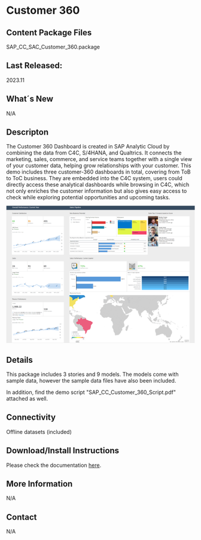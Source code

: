 # Customer 360

## Content Package Files
SAP_CC_SAC_Customer_360.package

## Last Released:
2023.11

## What´s New
N/A

## Descripton
The Customer 360 Dashboard is created in SAP Analytic Cloud by combining the data from C4C, S/4HANA, and Qualtrics. It connects the marketing, sales, commerce, and service teams together with a single view of your customer data, helping grow relationships with your customer. This demo includes three customer-360 dashboards in total, covering from ToB to ToC business. They are embedded into the C4C system, users could directly access these analytical dashboards while browsing in C4C, which not only enriches the customer information but also gives easy access to check while exploring potential opportunities and upcoming tasks. 

![Customer_360](Customer_360_Screenshot.png)

## Details
This package includes 3 stories and 9 models. 
The models come with sample data, however the sample data files have also been included.

In addition, find the demo script "SAP_CC_Customer_360_Script.pdf" attached as well.

## Connectivity
Offline datasets (included)

## Download/Install Instructions
Please check the documentation [here](https://help.sap.com/docs/SAP_ANALYTICS_CLOUD/42093f14b43c485fbe3adbbe81eff6c8/603e26204ce14bd8b5f9729a8123636f.html).

## More Information
N/A

## Contact
N/A
